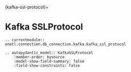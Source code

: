 (kafka-ssl-protocol)=

# Kafka SSLProtocol

```{eval-rst}
.. currentmodule:: onetl.connection.db_connection.kafka.kafka_ssl_protocol
```

```{eval-rst}
.. autopydantic_model:: KafkaSSLProtocol
    :member-order: bysource
    :model-show-field-summary: false
    :field-show-constraints: false
```
